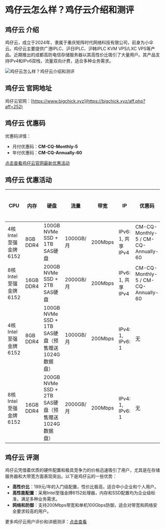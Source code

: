 # 鸡仔云怎么样？鸡仔云介绍和测评

## 鸡仔云 介绍
鸡仔云，成立于2024年，隶属于重庆矩阵时代网络科技有限公司，前身为小伞云。鸡仔云主要提供广港IPLC、沪日IPLC、沪韩IPLC KVM VPS/LXC VPS等产品。近期推出的成都高防电信存储服务器以其高性价比吸引了大量用户。其产品支持IPv4和IPv6双栈，流量双向计费，适合多种业务需求。

![鸡仔云怎么样？鸡仔云介绍和测评](https://github.com/user-attachments/assets/288dd766-2039-4806-aa46-91b0e9a45a36)

## 鸡仔云 官网地址
鸡仔云官网：[https://www.bigchick.xyz](https://bigchick.xyz/aff.php?aff=252)

## 鸡仔云 优惠码
优惠码详情：
- 月付优惠码：**CM-CQ-Monthly-5**
- 年付优惠码：**CM-CQ-Annually-60**

[点击查看鸡仔云官网最新优惠活动](https://bigchick.xyz/aff.php?aff=252)

## 鸡仔云 优惠活动

| CPU                   | 内存     | 硬盘                         | 流量       | 带宽      | IP                  | 优惠码                          | 价格        | 购买链接                                                               |
|------------------------|----------|------------------------------|------------|-----------|---------------------|----------------------------------|-------------|------------------------------------------------------------------------|
| 4核 Intel至强金牌 6152  | 8GB DDR4 | 100GB NVMe SSD + 1TB SAS硬盘  | 1000GB/月  | 200Mbps   | IPv6: 1, 共享IPv4    | CM-CQ-Monthly-5 / CM-CQ-Annually-60 | 19.9元/月，199元/年 | [购买地址](https://bigchick.xyz/aff.php?aff=252&pid=50)              |
| 8核 Intel至强金牌 6152  | 16GB DDR4| 200GB NVMe SSD + 2TB SAS硬盘  | 2000GB/月  | 200Mbps   | IPv6: 1, 共享IPv4    | CM-CQ-Monthly-5 / CM-CQ-Annually-60 | 39.9元/月，399元/年 | [购买地址](https://bigchick.xyz/aff.php?aff=252&pid=51)              |
| 4核 Intel至强金牌 6152  | 8GB DDR4 | 100GB NVMe SSD + 1TB SAS硬盘（预售赠送1024G数据盘）| 1000GB/月  | 200Mbps   | IPv4: 1, IPv6: 1     | 无                                 | 439.9元/年   | [购买地址](https://bigchick.xyz/aff.php?aff=252&pid=46)              |
| 8核 Intel至强金牌 6152  | 16GB DDR4| 200GB NVMe SSD + 2TB SAS硬盘（预售赠送1024G数据盘）| 2000GB/月  | 200Mbps   | IPv4: 1, IPv6: 1     | 无                                 | 639.9元/年   | [购买地址](https://bigchick.xyz/aff.php?aff=252&pid=48)              |

## 鸡仔云 评测
鸡仔云凭借着优质的硬件配置和极具竞争力的价格迅速吸引了用户，尤其是在存储服务器和大带宽方面表现突出。以下是鸡仔云的一些优势：
- **高性价比**：199元/年的入门级配置，性价比极高，适合中小企业和个人用户。
- **高性能配置**：采用Intel至强金牌6152处理器，内存和SSD配置均为企业级标准，满足多种业务需求。
- **网络和防御**：支持200Mbps带宽和单机100Gbps防御，适合对带宽和网络安全要求较高的用户。

更多鸡仔云用户评价和详细测评：[点击查看](https://bigchick.xyz/aff.php?aff=252)
